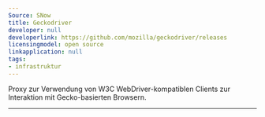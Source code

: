 ```yaml
---
Source: SNow
title: Geckodriver
developer: null
developerlink: https://github.com/mozilla/geckodriver/releases
licensingmodel: open source
linkapplication: null
tags:
- infrastruktur
---
```

Proxy zur Verwendung von W3C WebDriver-kompatiblen Clients zur Interaktion mit Gecko-basierten Browsern.

---
